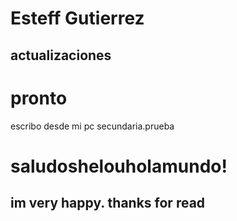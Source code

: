 # Esteff Gutierrez
## actualizaciones
# pronto
escribo desde mi pc secundaria.prueba
# saludoshelouholamundo!
## im very happy. thanks for read